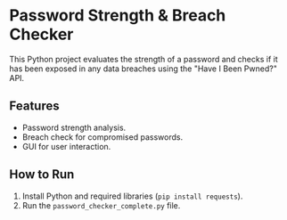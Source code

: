 # Password Strength & Breach Checker

This Python project evaluates the strength of a password and checks if it has been exposed in any data breaches using the "Have I Been Pwned?" API.

## Features
- Password strength analysis.
- Breach check for compromised passwords.
- GUI for user interaction.

## How to Run
1. Install Python and required libraries (`pip install requests`).
2. Run the `password_checker_complete.py` file.
